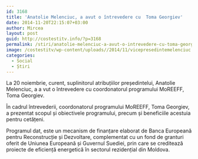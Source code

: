 ```yaml
---
id: 3168
title: 'Anatolie Melenciuc, a avut o întrevedere cu  Toma Georgiev'
date: 2014-11-20T22:15:07+03:00
author: Mircea
layout: post
guid: http://costestitv.info/?p=3168
permalink: /stiri/anatolie-melenciuc-a-avut-o-intrevedere-cu-toma-georgiev/
image: /costestitv/wp-content/uploads//2014/11/vicepresedintemelenciuc.jpg
categories:
  - Social
  - Știri
---
```

La 20 noiembrie, curent, suplinitorul atribuțiilor președintelui, Anatolie Melenciuc, a a vut o întrevedere cu coordonatorul programului MoREEFF, Toma Georgiev.<!--more-->

În cadrul întrevederii, coordonatorul programului MoREEFF, Toma Georgiev, a prezentat scopul și obiectivele programului, precum și beneficiile acestuia pentru cetățeni.

Programul dat, este un mecanism de finanțare elaborat de Banca Europeană pentru Reconstrucție și Dezvoltare, complementat cu un fond de granturi oferit de Uniunea Europeană și Guvernul Suediei, prin care se creditează proiecte de eficiență energetică în sectorul rezidențial din Moldova.